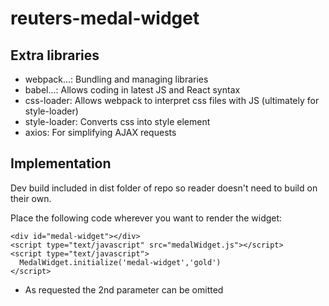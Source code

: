 # reuters-medal-widget

<h2>Extra libraries</h2>
<ul>
  <li>webpack...: Bundling and managing libraries</li>
  <li>babel...: Allows coding in latest JS and React syntax</li>
  <li>css-loader: Allows webpack to interpret css files with JS (ultimately for style-loader)</li>
  <li>style-loader: Converts css into style element</li>
  <li>axios: For simplifying AJAX requests</li>
</ul>

<h2>Implementation</h2>
Dev build included in dist folder of repo so reader doesn't need to build on their own.

Place the following code wherever you want to render the widget:

```
<div id="medal-widget"></div>
<script type="text/javascript" src="medalWidget.js"></script>
<script type="text/javascript">
  MedalWidget.initialize('medal-widget','gold')
</script>
```
* As requested the 2nd parameter can be omitted
